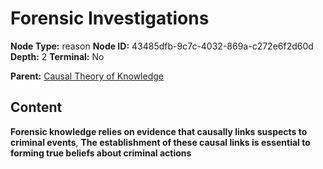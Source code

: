 # Forensic Investigations

**Node Type:** reason
**Node ID:** 43485dfb-9c7c-4032-869a-c272e6f2d60d
**Depth:** 2
**Terminal:** No

**Parent:** [Causal Theory of Knowledge](causal-theory-of-knowledge.md)

## Content

**Forensic knowledge relies on evidence that causally links suspects to criminal events**, **The establishment of these causal links is essential to forming true beliefs about criminal actions**
